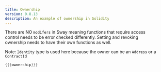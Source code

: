 ```yaml
---
title: Ownership
version: 0.8.13
description: An example of ownership in Solidity
---
```


There are NO `modifers` in Sway meaning functions that require access control needs to be error checked differently. Setting and revoking ownership needs to have their own functions as well.

Note: `Identity` type is used here because the owner can be an `Address` or a `ContractId`

```rust
{{{ownership}}}
```
